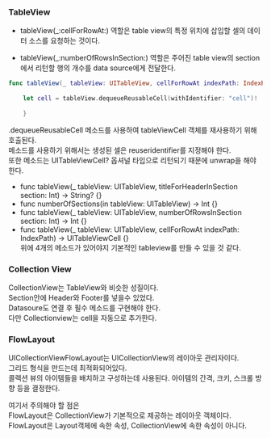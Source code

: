 ### TableView

- tableView(_:cellForRowAt:)
역할은 table view의 특정 위치에 삽입할 셀의 데이터 소스를 요청하는 것이다.

- tableView(_:numberOfRowsInSection:)
역할은 주어진 table view의 section에서 리턴할 행의 개수를 data source에게 전달한다.

```swift
func tableView(_ tableView: UITableView, cellForRowAt indexPath: IndexPath) -> UITableViewCell {
    
    let cell = tableView.dequeueReusableCell(withIdentifier: "cell")!
    
    }
```
.dequeueReusableCell 메소드를 사용하여 tableViewCell 객체를 재사용하기 위해 호출된다.<br>
메소드를 사용하기 위해서는 생성된 셀은 reuseridentifier를 지정해야 한다.<br>
또한 메소드는 UITableViewCell? 옵셔널 타입으로 리턴되기 때문에 unwrap을 해야 한다. 

- func tableView(_ tableView: UITableView, titleForHeaderInSection section: Int) -> String? {}
- func numberOfSections(in tableView: UITableView) -> Int {}
- func tableView(_ tableView: UITableView, numberOfRowsInSection section: Int) -> Int {}
- func tableView(_ tableView: UITableView, cellForRowAt indexPath: IndexPath) -> UITableViewCell {} <br>
위에 4개의 메소드가 있어야지 기본적인 tableview를 만들 수 있을 것 같다. 

### Collection View 
CollectionView는 TableView와 비슷한 성질이다.<br>
Section안에 Header와 Footer를 넣을수 있었다.<br>
Datasoure도 연결 후 필수 메소드를 구현해야 한다.<br>
다만 Collectionview는 cell을 자동으로 추가한다.<br>

### FlowLayout
UICollectionViewFlowLayout는 UICollectionView의 레이아웃 관리자이다.<br>
그리드 형식을 만드는데 최적화되어있다. <br>
콜렉션 뷰의 아이템들을 배치하고 구성하는데 사용된다. 아이템의 간격, 크키, 스크롤 방향 등을 결정한다.<br>

여기서 주의해야 할 점은<br>
FlowLayout은 CollectionView가 기본적으로 제공하는 레이아웃 객체이다.<br>
FlowLayout은 Layout객체에 속한 속성, CollectionView에 속한 속성이 아니다.<br>
